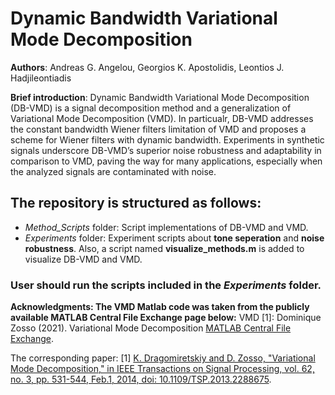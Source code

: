 # Dynamic Bandwidth Variational Mode Decomposition

**Authors**: Andreas G. Angelou, Georgios K. Apostolidis, Leontios J. Hadjileontiadis

**Brief introduction**: Dynamic Bandwidth Variational Mode Decomposition (DB-VMD) is a signal decomposition method and a generalization of Variational Mode Decomposition (VMD). In particualr, DB-VMD addresses the constant bandwidth Wiener filters limitation of VMD and proposes a scheme for Wiener filters with dynamic bandwidth. Experiments in synthetic signals underscore DB-VMD’s superior noise robustness and adaptability in comparison to VMD, paving the way for many applications, especially when the analyzed signals are contaminated with noise.

## The repository is structured as follows:
- *Method_Scripts* folder: Script implementations of DB-VMD and VMD.
- *Experiments* folder: Experiment scripts about **tone seperation** and **noise robustness**. Also, a script named **visualize_methods.m** is added to visualize DB-VMD and VMD.

### User should run the scripts included in the *Experiments* folder.


**Acknowledgments: The VMD Matlab code was taken from the publicly available MATLAB Central File Exchange page below:**
VMD [1]: Dominique Zosso (2021). Variational Mode Decomposition [MATLAB Central File Exchange](https://www.mathworks.com/matlabcentral/fileexchange/44765-variational-mode-decomposition).

The corresponding paper:
[1] [K. Dragomiretskiy and D. Zosso, "Variational Mode Decomposition," in IEEE Transactions on Signal Processing, vol. 62, no. 3, pp. 531-544, Feb.1, 2014, doi: 10.1109/TSP.2013.2288675](https://ieeexplore.ieee.org/abstract/document/6655981).
